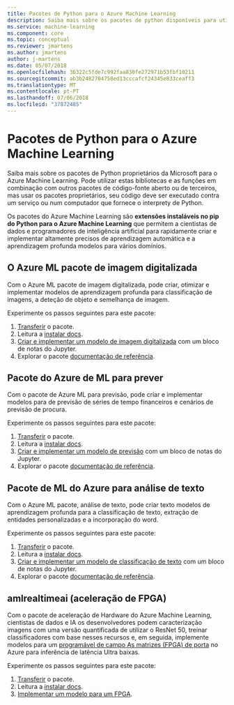 ```yaml
---
title: Pacotes de Python para o Azure Machine Learning
description: Saiba mais sobre os pacotes de python disponíveis para utilizadores do Azure Machine Learning.
ms.service: machine-learning
ms.component: core
ms.topic: conceptual
ms.reviewer: jmartens
ms.author: jmartens
author: j-martens
ms.date: 05/07/2018
ms.openlocfilehash: 36322c5fde7c992faa830fe272971b53fbf10211
ms.sourcegitcommit: ab3b2482704758ed13cccafcf24345e833ceaff3
ms.translationtype: MT
ms.contentlocale: pt-PT
ms.lasthandoff: 07/06/2018
ms.locfileid: "37872485"
---
```

# <a name="python-packages-for-azure-machine-learning"></a>Pacotes de Python para o Azure Machine Learning

Saiba mais sobre os pacotes de Python proprietários da Microsoft para o Azure Machine Learning. Pode utilizar estas bibliotecas e as funções em combinação com outros pacotes de código-fonte aberto ou de terceiros, mas usar os pacotes proprietários, seu código deve ser executado contra um serviço ou num computador que fornece o interprety de Python.

Os pacotes do Azure Machine Learning são **extensões instaláveis no pip do Python para o Azure Machine Learning** que permitem a cientistas de dados e programadores de inteligência artificial para rapidamente criar e implementar altamente precisos de aprendizagem automática e a aprendizagem profunda modelos para vários domínios.

<a name="amlpcv"></a>
## <a name="azure-ml-package-for-computer-vision"></a>O Azure ML pacote de imagem digitalizada

Com o Azure ML pacote de imagem digitalizada, pode criar, otimizar e implementar modelos de aprendizagem profunda para classificação de imagens, a deteção de objeto e semelhança de imagem.

Experimente os passos seguintes para este pacote:
1. [Transferir](https://aka.ms/aml-packages/vision/download) o pacote.
1. Leitura a [instalar docs](https://aka.ms/aml-packages/vision).
1. [Criar e implementar um modelo de imagem digitalizada](how-to-build-deploy-image-classification-models.md) com um bloco de notas do Jupyter.
1. Explorar o pacote [documentação de referência](https://aka.ms/aml-packages/vision).

<a name="amlpf"></a>
## <a name="azure-ml-package-for-forecasting"></a>Pacote do Azure de ML para prever

Com o pacote de Azure ML para previsão, pode criar e implementar modelos para de previsão de séries de tempo financeiros e cenários de previsão de procura.

Experimente os passos seguintes para este pacote:
1. [Transferir](https://aka.ms/aml-packages/forecasting/download) o pacote.
1. Leitura a [instalar docs](https://aka.ms/aml-packages/forecasting).
1. [Criar e implementar um modelo de previsão](how-to-build-deploy-forecast-models.md) com um bloco de notas do Jupyter.
1. Explorar o pacote [documentação de referência](https://aka.ms/aml-packages/forecasting).

<a name="amlpta"></a>
## <a name="azure-ml-package-for-text-analytics"></a>Pacote de ML do Azure para análise de texto

Com o Azure ML pacote, análise de texto, pode criar texto modelos de aprendizagem profunda para a classificação de texto, extração de entidades personalizadas e a incorporação do word.

Experimente os passos seguintes para este pacote:
1. [Transferir](https://aka.ms/aml-packages/text/download) o pacote.
1. Leitura a [instalar docs](https://aka.ms/aml-packages/text).
1. [Criar e implementar um modelo de classificação de texto](how-to-build-deploy-text-classification-models.md) com um bloco de notas do Jupyter.
1. Explorar o pacote [documentação de referência](https://aka.ms/aml-packages/text).

<a name="amlrealtimeai"></a>
## <a name="amlrealtimeai-fpga-acceleration"></a>amlrealtimeai (aceleração de FPGA)

Com o pacote de aceleração de Hardware do Azure Machine Learning, cientistas de dados e IA os desenvolvedores podem caracterização imagens com uma versão quantificada de utilizar o ResNet 50, treinar classificadores com base nesses recursos e, em seguida, implemente modelos para um [programável de campo As matrizes (FPGA) de porta](concept-accelerate-with-fpgas.md) no Azure para inferência de latência Ultra baixas.

Experimente os passos seguintes para este pacote:
1. [Transferir](https://aka.ms/aml-real-time-ai-package) o pacote.
1. Leitura a [instalar docs](reference-fpga-package-overview.md).
1. [Implementar um modelo para um FPGA](how-to-deploy-fpga-web-service.md).

